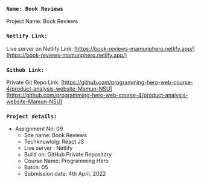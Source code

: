 ### `Name: Book Reviews`
Project Name: Book Reviews


### `Netlify Link:`

Live server on Netlify Link: 
[https://book-reviews-mamunphero.netlify.app/](https://book-reviews-mamunphero.netlify.app/)


### `Github Link:`

Private Git Repo Link:
[https://github.com/programming-hero-web-course-4/product-analysis-website-Mamun-NSU](https://github.com/programming-hero-web-course-4/product-analysis-website-Mamun-NSU)


### `Project details:`
* Assignment No: 09
	 * Site name: Book Reviews
	 * Techknowlolg: React JS
	 * Live server : Netlify
	 * Build on: GitHub Private Repository
	 * Course Name: Programming Hero
	 * Batch: 05
	 * Submission date: 4th April, 2022

